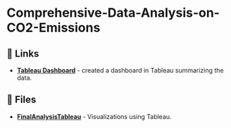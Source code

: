 # Comprehensive-Data-Analysis-on-CO2-Emissions

## 🔗 Links
- [**Tableau Dashboard**](https://public.tableau.com/app/profile/venkataramarao.guttikonda/viz/CO2EMISSIONS_17084527002530/Home?publish=yes) - created a dashboard in Tableau summarizing the data.

## 📁 Files
- [**FinalAnalysisTableau**](https://github.com/venkataramaraoguttikonda/Comprehensive-Data-Analysis-on-CO2-Emissions/blob/main/Tableau%20Dshboards.pdf) - Visualizations using Tableau.
